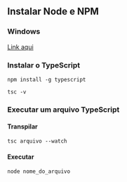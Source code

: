 ## Instalar Node e NPM

### Windows

[Link aqui](https://www.youtube.com/watch?v=42QuY7rfLTU)

### Instalar o TypeScript

```npm install -g typescript```

```tsc -v```

### Executar um arquivo TypeScript

#### Transpilar
```tsc arquivo --watch```

#### Executar

```node nome_do_arquivo```